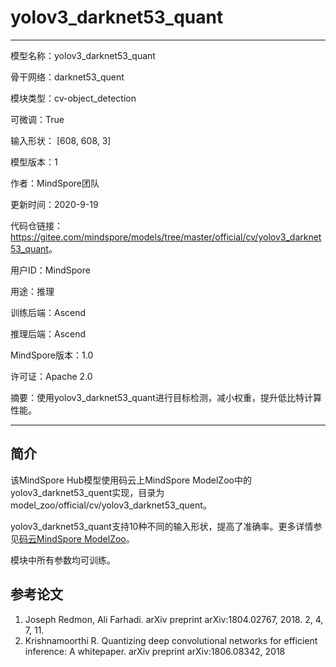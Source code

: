 # yolov3_darknet53_quant

---

模型名称：yolov3_darknet53_quant

骨干网络：darknet53_quent

模块类型：cv-object_detection

可微调：True

输入形状： [608, 608, 3]

模型版本：1

作者：MindSpore团队

更新时间：2020-9-19

代码仓链接：<https://gitee.com/mindspore/models/tree/master/official/cv/yolov3_darknet53_quant>。

用户ID：MindSpore

用途：推理

训练后端：Ascend

推理后端：Ascend

MindSpore版本：1.0

许可证：Apache 2.0

摘要：使用yolov3_darknet53_quant进行目标检测，减小权重，提升低比特计算性能。

---

## 简介

该MindSpore Hub模型使用码云上MindSpore ModelZoo中的yolov3_darknet53_quent实现，目录为model_zoo/official/cv/yolov3_darknet53_quent。

yolov3_darknet53_quant支持10种不同的输入形状，提高了准确率。更多详情参见[码云MindSpore ModelZoo](https://gitee.com/mindspore/mindspore/blob/master/model_zoo/official/cv/yolov3_darknet53_quant/README.md)。

模块中所有参数均可训练。

## 参考论文

1. Joseph Redmon, Ali Farhadi. arXiv preprint arXiv:1804.02767, 2018. 2, 4, 7, 11.
2. Krishnamoorthi R. Quantizing deep convolutional networks for efficient inference: A whitepaper. arXiv preprint arXiv:1806.08342, 2018
